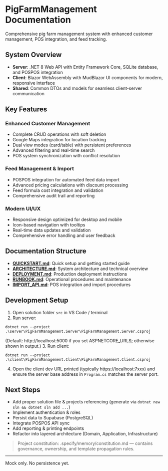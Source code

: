 # PigFarmManagement Documentation

Comprehensive pig farm management system with enhanced customer management, POS integration, and feed tracking.

## System Overview

* **Server**: .NET 8 Web API with Entity Framework Core, SQLite database, and POSPOS integration
* **Client**: Blazor WebAssembly with MudBlazor UI components for modern, responsive interface
* **Shared**: Common DTOs and models for seamless client-server communication

## Key Features

### Enhanced Customer Management
- Complete CRUD operations with soft deletion
- Google Maps integration for location tracking
- Dual view modes (card/table) with persistent preferences
- Advanced filtering and real-time search
- POS system synchronization with conflict resolution

### Feed Management & Import
- POSPOS integration for automated feed data import
- Advanced pricing calculations with discount processing
- Feed formula cost integration and validation
- Comprehensive audit trail and reporting

### Modern UI/UX
- Responsive design optimized for desktop and mobile
- Icon-based navigation with tooltips
- Real-time data updates and validation
- Comprehensive error handling and user feedback

## Documentation Structure

- **[QUICKSTART.md](QUICKSTART.md)**: Quick setup and getting started guide
- **[ARCHITECTURE.md](ARCHITECTURE.md)**: System architecture and technical overview
- **[DEPLOYMENT.md](DEPLOYMENT.md)**: Production deployment instructions
- **[RUNBOOK.md](RUNBOOK.md)**: Operational procedures and maintenance
- **[IMPORT_API.md](IMPORT_API.md)**: POS integration and import procedures

## Development Setup

1. Open solution folder `src` in VS Code / terminal
2. Run server:
```
dotnet run --project .\server\PigFarmManagement.Server\PigFarmManagement.Server.csproj
```
(Default: http://localhost:5000 if you set ASPNETCORE_URLS; otherwise shown in output.)
3. Run client:
```
dotnet run --project .\client\PigFarmManagement.Client\PigFarmManagement.Client.csproj
```
4. Open the client dev URL printed (typically https://localhost:7xxx) and ensure the server base address in `Program.cs` matches the server port.

## Next Steps

* Add proper solution file & projects referencing (generate via `dotnet new sln && dotnet sln add ...`)
* Implement authentication & roles
* Persist data to Supabase (PostgreSQL)
* Integrate POSPOS API sync
* Add reporting & printing endpoints
* Refactor into layered architecture (Domain, Application, Infrastructure)

> Project constitution: .specify/memory/constitution.md — contains governance, ownership, and template propagation rules.

---
Mock only. No persistence yet.
